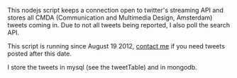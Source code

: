 This nodejs script keeps a connection open to twitter's streaming API and stores all CMDA (Communication and Multimedia Design, Amsterdam) tweets coming in. Due to not all tweets being reported, I also poll the search API.

This script is running since August 19 2012, [contact me](http://mikevanrossum.nl/) if you need tweets posted after this date.

I store the tweets in mysql (see the tweetTable) and in mongodb.